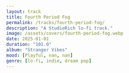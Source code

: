```yaml
---
layout: track
title: Fourth Period Fog
permalink: /tracks/fourth-period-fog/
description: "A StudioRich lo-fi track."
image: /assets/covers/fourth-period-fog.webp
date: 2025-01-01
duration: "101.0"
album: "Stranger Vibes"
mood: [Playful, nan, nan]
genre: [lo-fi, indie, dream pop]
---
```

